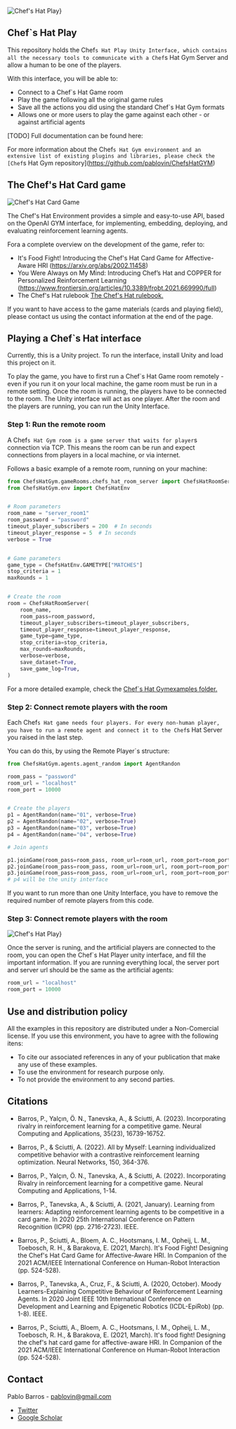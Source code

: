 
![Chef's Hat Play}](git_images/ChefsHatPlay.png)

## Chef`s Hat Play

This repository holds the Chef`s Hat Play Unity Interface, which contains all the necessary tools to communicate with a Chef`s Hat Gym Server and allow a human to be one of the players.

With this interface, you will be able to:

* Connect to a Chef`s Hat Game room
* Play the game following all the original game rules
* Save all the actions you did using the standard Chef`s Hat Gym formats
* Allows one or more users to play the game against each other - or against artificial agents

[TODO] Full documentation can be found here: 

For more information about the Chef`s Hat Gym environment and an extensive list of existing plugins and libraries, please check the [Chef`s Hat Gym repository](https://github.com/pablovin/ChefsHatGYM)


## The Chef's Hat Card game

![Chef's Hat Card Game](gitImages/cardGame.jpg) 

The Chef's Hat Environment provides a simple and easy-to-use API, based on the OpenAI GYM interface, for implementing, embedding, deploying, and evaluating reinforcement learning agents.

Fora a complete overview on the development of the game, refer to:

- It's Food Fight! Introducing the Chef's Hat Card Game for Affective-Aware HRI (https://arxiv.org/abs/2002.11458)
- You Were Always on My Mind: Introducing Chef’s Hat and COPPER for Personalized Reinforcement Learning (https://www.frontiersin.org/articles/10.3389/frobt.2021.669990/full)
- The Chef's Hat rulebook  [The Chef's Hat rulebook.](gitImages/RulebookMenuv08.pdf)

If you want to have access to the game materials (cards and playing field), please contact us using the contact information at the end of the page.


## Playing a Chef`s Hat interface

Currently, this is a Unity project. To run the interface, install Unity and load this project on it. 

To play the game, you have to first run a Chef`s Hat Game room remotely - even if you run it on your local machine, the game room must be run in a remote setting.
Once the room is running, the players have to be connected to the room. The Unity interface will act as one player.
After the room and the players are running, you can run the Unity Interface.

### Step 1: Run the remote room
A Chef`s Hat Gym room is a game server that waits for player`s connection via TCP. This means the room can be run and expect connections from players in a local machine, or via internet.

Follows a basic example of a remote room, running on your machine:

```python
from ChefsHatGym.gameRooms.chefs_hat_room_server import ChefsHatRoomServer
from ChefsHatGym.env import ChefsHatEnv


# Room parameters
room_name = "server_room1"
room_password = "password"
timeout_player_subscribers = 200  # In seconds
timeout_player_response = 5  # In seconds
verbose = True


# Game parameters
game_type = ChefsHatEnv.GAMETYPE["MATCHES"]
stop_criteria = 1
maxRounds = 1


# Create the room
room = ChefsHatRoomServer(
    room_name,
    room_pass=room_password,
    timeout_player_subscribers=timeout_player_subscribers,
    timeout_player_response=timeout_player_response,
    game_type=game_type,
    stop_criteria=stop_criteria,
    max_rounds=maxRounds,
    verbose=verbose,
    save_dataset=True,
    save_game_log=True,
)


```

For a more detailed example, check the [Chef`s Hat Gymexamples folder.](https://github.com/pablovin/ChefsHatGYM/tree/master/examples/remoteRoom)

### Step 2: Connect remote players with the room

Each Chef`s Hat game needs four players. For every non-human player, you have to run a remote agent and connect it to the Chef`s Hat Server you raised in the last step.

You can do this, by using the Remote Player`s structure:

```python
from ChefsHatGym.agents.agent_random import AgentRandon

room_pass = "password"
room_url = "localhost"
room_port = 10000


# Create the players
p1 = AgentRandon(name="01", verbose=True)
p2 = AgentRandon(name="02", verbose=True)
p3 = AgentRandon(name="03", verbose=True)
p4 = AgentRandon(name="04", verbose=True)

# Join agents

p1.joinGame(room_pass=room_pass, room_url=room_url, room_port=room_port)
p2.joinGame(room_pass=room_pass, room_url=room_url, room_port=room_port)
p3.joinGame(room_pass=room_pass, room_url=room_url, room_port=room_port)
# p4 will be the unity interface
```


If you want to run more than one Unity Interface, you have to remove the required number of remote players from this code.


### Step 3: Connect remote players with the room

![Chef's Hat Play}](git_images/fill_information.png)

Once the server is runing, and the artificial players are connected to the room, you can open the Chef`s Hat Player unity interface, and fill the important information. If you are running everything local, the server port and server url should be the same as the artificial agents:

```python
room_url = "localhost"
room_port = 10000
```



## Use and distribution policy

All the examples in this repository are distributed under a Non-Comercial license. If you use this environment, you have to agree with the following itens:

- To cite our associated references in any of your publication that make any use of these examples.
- To use the environment for research purpose only.
- To not provide the environment to any second parties.

## Citations

- Barros, P., Yalçın, Ö. N., Tanevska, A., & Sciutti, A. (2023). Incorporating rivalry in reinforcement learning for a competitive game. Neural Computing and Applications, 35(23), 16739-16752.

- Barros, P., & Sciutti, A. (2022). All by Myself: Learning individualized competitive behavior with a contrastive reinforcement learning optimization. Neural Networks, 150, 364-376.

- Barros, P., Yalçın, Ö. N., Tanevska, A., & Sciutti, A. (2022). Incorporating Rivalry in reinforcement learning for a competitive game. Neural Computing and Applications, 1-14.

- Barros, P., Tanevska, A., & Sciutti, A. (2021, January). Learning from learners: Adapting reinforcement learning agents to be competitive in a card game. In 2020 25th International Conference on Pattern Recognition (ICPR) (pp. 2716-2723). IEEE.

- Barros, P., Sciutti, A., Bloem, A. C., Hootsmans, I. M., Opheij, L. M., Toebosch, R. H., & Barakova, E. (2021, March). It's Food Fight! Designing the Chef's Hat Card Game for Affective-Aware HRI. In Companion of the 2021 ACM/IEEE International Conference on Human-Robot Interaction (pp. 524-528).

- Barros, P., Tanevska, A., Cruz, F., & Sciutti, A. (2020, October). Moody Learners-Explaining Competitive Behaviour of Reinforcement Learning Agents. In 2020 Joint IEEE 10th International Conference on Development and Learning and Epigenetic Robotics (ICDL-EpiRob) (pp. 1-8). IEEE.

- Barros, P., Sciutti, A., Bloem, A. C., Hootsmans, I. M., Opheij, L. M., Toebosch, R. H., & Barakova, E. (2021, March). It's food fight! Designing the chef's hat card game for affective-aware HRI. In Companion of the 2021 ACM/IEEE International Conference on Human-Robot Interaction (pp. 524-528).


## Contact

Pablo Barros - pablovin@gmail.com

- [Twitter](https://twitter.com/PBarros_br)
- [Google Scholar](https://scholar.google.com/citations?user=LU9tpkMAAAAJ)
